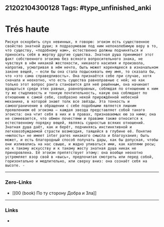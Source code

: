 21202104300128
Tags: #type_unfinished_anki
---
# Trés haute

    Рискуя оскорбить слух невинных, я говорю: эгоизм есть существенное свойство знатной души; я подразумеваю под ним непоколебимую веру в то, что существу, «подобному нам», естественно должны подчиняться и приносить себя в жертву другие существа. Знатная душа принимает этот факт собственного эгоизма без всякого вопросительного знака, не чувствуя в нём никакой жестокости, никакого насилия и произвола, напротив, усматривая в нём нечто, быть может коренящееся в изначальном законе вещей, – если бы она стала подыскивать ему имя, то сказала бы, что «это сама справедливость». Она признаётся себе при случае, хотя сначала и неохотно, что есть существа равноправные с ней; но как только этот вопрос ранга становится для неё решённым, она начинает вращаться среди этих равных, равноправных, соблюдая по отношению к ним ту же стыдливость и тонкую почтительность, какую она соблюдает по отношению к самой себе, сообразно некой прирождённой небесной механике, в которой знают толк все звёзды. Эта тонкость и самоограничение в обращении с себе подобными является лишним проявлением её эгоизма – каждая звезда представляет собой такого эгоиста: она чтит себя в них и в правах, признаваемых ею за ними; она не сомневается, что обмен почестями и правами также относится к естественному порядку вещей, являясь сущностью всяких отношений. Знатная душа даёт, как и берёт, подчиняясь инстинктивной и легковозбуждаемой страсти возмездия, таящейся в глубине её. Понятие «милость» не имеет inter pares никакого смысла и благоухания; быть может, и есть благородный способ получать дары, как бы допуская, чтобы они изливались на нас свыше, и жадно упиваться ими, как каплями росы; но к такому искусству и к такому жесту знатная душа никак не приноровлена. Её эгоизм препятствует этому: она вообще неохотно устремляет взор свой в «высь», предпочитая смотреть или перед собой, горизонтально и медлительно, или сверху вниз: она сознаёт себя на высоте. -

---
### Zero-Links
- [[00 (book) По ту сторону Добра и Зла]]
---
### Links
-
